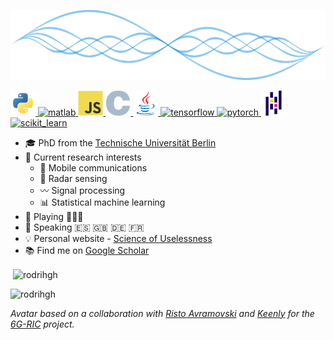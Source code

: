 [![Harmonics hero](harmonics.svg)][uselessSc]

[uselessSc]: https://uselessness.science

<p align="left">
  <a href="https://www.python.org" target="_blank" rel="noreferrer"> <img src="https://raw.githubusercontent.com/devicons/devicon/master/icons/python/python-original.svg" alt="python" width="40" height="40"/> </a>
  <a href="https://www.mathworks.com/" target="_blank" rel="noreferrer"> <img src="https://upload.wikimedia.org/wikipedia/commons/2/21/Matlab_Logo.png" alt="matlab" width="40" height="40"/> </a>
  <a href="https://developer.mozilla.org/en-US/docs/Web/JavaScript" target="_blank" rel="noreferrer"> <img src="https://raw.githubusercontent.com/devicons/devicon/master/icons/javascript/javascript-original.svg" alt="javascript" width="40" height="40"/> </a>
  <a href="https://www.cprogramming.com/" target="_blank" rel="noreferrer"> <img src="https://raw.githubusercontent.com/devicons/devicon/master/icons/c/c-original.svg" alt="c" width="40" height="40"/> </a> <a href="https://www.java.com" target="_blank" rel="noreferrer"> <img src="https://raw.githubusercontent.com/devicons/devicon/master/icons/java/java-original.svg" alt="java" width="40" height="40"/> </a>
  <a href="https://www.tensorflow.org" target="_blank" rel="noreferrer"> <img src="https://www.vectorlogo.zone/logos/tensorflow/tensorflow-icon.svg" alt="tensorflow" width="40" height="40"/> </a>
  <a href="https://pytorch.org/" target="_blank" rel="noreferrer"> <img src="https://www.vectorlogo.zone/logos/pytorch/pytorch-icon.svg" alt="pytorch" width="40" height="40"/> </a>
  <a href="https://pandas.pydata.org/" target="_blank" rel="noreferrer"> <img src="https://raw.githubusercontent.com/devicons/devicon/2ae2a900d2f041da66e950e4d48052658d850630/icons/pandas/pandas-original.svg" alt="pandas" width="40" height="40"/> </a>  <a href="https://scikit-learn.org/" target="_blank" rel="noreferrer"> <img src="https://upload.wikimedia.org/wikipedia/commons/0/05/Scikit_learn_logo_small.svg" alt="scikit_learn" width="40" height="40"/> </a> </p>

- 🎓 PhD from the [Technische Universität Berlin](https://www.tu.berlin/en/netit)
- 🔬 Current research interests
  - 📶 Mobile communications
  - 🎯 Radar sensing
  - 〰️ Signal processing
  - 📊 Statistical machine learning
- 🎵 Playing 🎸🥁🎤
- 💬 Speaking 🇪🇸 🇬🇧 🇩🇪 🇫🇷
- 💡 Personal website - [Science of Uselessness][uselessSc]
- 📚 Find me on [Google Scholar](https://scholar.google.com/citations?user=1ESdN-QAAAAJ)

<p>&nbsp;<img align="center" src="https://github-readme-stats.vercel.app/api?username=rodrihgh&show_icons=true&locale=en" alt="rodrihgh" /></p>

<p align="left">
<img src="https://komarev.com/ghpvc/?username=rodrihgh&label=Profile%20views&color=0e75b6&style=flat" alt="rodrihgh" />
</p>

_Avatar based on a collaboration with [Risto Avramovski](https://ristoavramovski.com/)
and [Keenly](https://keenly.de)
for the [6G-RIC](https://6g-ric.de) project._ 
